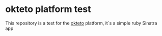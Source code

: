 # okteto platform test

This repository is a test for the [okteto](https://okteto.com) platform, it´s a simple ruby Sinatra app

